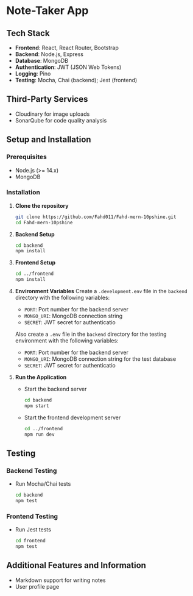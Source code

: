 # Note-Taker App

## Tech Stack
- **Frontend**: React, React Router, Bootstrap
- **Backend**: Node.js, Express
- **Database**: MongoDB
- **Authentication**: JWT (JSON Web Tokens)
- **Logging**: Pino
- **Testing**: Mocha, Chai (backend); Jest (frontend)

## Third-Party Services
- Cloudinary for image uploads
- SonarQube for code quality analysis

## Setup and Installation
### Prerequisites
- Node.js (>= 14.x)
- MongoDB

### Installation
1. **Clone the repository**
    ```sh
    git clone https://github.com/Fahd011/Fahd-mern-10pshine.git
    cd Fahd-mern-10pshine
    ```

2. **Backend Setup**
    ```sh
    cd backend
    npm install
    ```

3. **Frontend Setup**
    ```sh
    cd ../frontend
    npm install
    ```

4. **Environment Variables**
    Create a `.development.env` file in the `backend` directory with the following variables:
   - `PORT`: Port number for the backend server
   - `MONGO_URI`: MongoDB connection string
   - `SECRET`: JWT secret for authenticatio
     
    Also create a `.env` file in the `backend` directory for the testing environment with the following variables:
   - `PORT`: Port number for the backend server
   - `MONGO_URI`: MongoDB connection string for the test database
   - `SECRET`: JWT secret for authenticatio

6. **Run the Application**
    - Start the backend server
        ```sh
        cd backend
        npm start
        ```
    - Start the frontend development server
        ```sh
        cd ../frontend
        npm run dev
        ```

## Testing
### Backend Testing
- Run Mocha/Chai tests
    ```sh
    cd backend
    npm test
    ```

### Frontend Testing
- Run Jest tests
    ```sh
    cd frontend
    npm test
    ```


## Additional Features and Information

- Markdown support for writing notes
- User profile page
